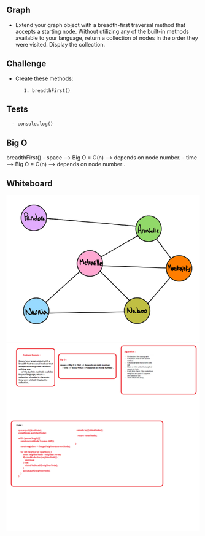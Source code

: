 ## Graph
  -  Extend your graph object with a breadth-first traversal method that accepts a starting node. Without utilizing any 
     of the built-in methods available to your language, return a collection of nodes in the order they were visited. Display the collection.

## Challenge

  - Create these methods:

           1. breadthFirst()
        

## Tests 
      
      - console.log()
    
## Big O


  breadthFirst()
    - space --> Big O = O(n) --> depends on node number.
    - time --> Big O = O(n) --> depends on node number .

  


## Whiteboard
![visual](../../assets/ggg.PNG)
![whiteboard](../../assets/BFS.png)
